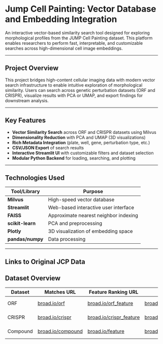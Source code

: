 # Jump Cell Painting: Vector Database and Embedding Integration

An interactive vector-based similarity search tool designed for exploring morphological profiles from the JUMP Cell Painting dataset. This platform enables researchers to perform fast, interpretable, and customizable searches across high-dimensional cell image embeddings.

---

##  Project Overview

This project bridges high-content cellular imaging data with modern vector search infrastructure to enable intuitive exploration of morphological similarity. Users can search across genetic perturbation datasets (ORF and CRISPR), visualize results with PCA or UMAP, and export findings for downstream analysis.

---

## Key Features

-  **Vector Similarity Search** across ORF and CRISPR datasets using Milvus
-  **Dimensionality Reduction** with PCA and UMAP (3D visualizations)
-  **Rich Metadata Integration** (plate, well, gene, perturbation type, etc.)
-  **CSV/JSON Export** of search results
-  **Interactive Streamlit UI** with customizable filters and dataset selection
-  **Modular Python Backend** for loading, searching, and plotting

---

##  Technologies Used

| Tool/Library   | Purpose                                |
|----------------|----------------------------------------|
| **Milvus**     | High-speed vector database             |
| **Streamlit**  | Web-based interactive user interface   |
| **FAISS**      | Approximate nearest neighbor indexing  |
| **scikit-learn** | PCA and preprocessing                |
| **Plotly**     | 3D visualization of embedding space    |
| **pandas/numpy** | Data processing                      |

---

## Links to Original JCP Data
## Dataset Overview

| Dataset  | Matches URL          | Feature Ranking URL       | Gallery URL             | Description           |
|----------|----------------------|----------------------------|--------------------------|------------------------|
| ORF      | [broad.io/orf](https://broad.io/orf)               | [broad.io/orf_feature](https://broad.io/orf_feature)     | [broad.io/orf_gallery](https://broad.io/orf_gallery)       | Gene overexpression  |
| CRISPR   | [broad.io/crispr](https://broad.io/crispr)         | [broad.io/crispr_feature](https://broad.io/crispr_feature) | [broad.io/crispr_gallery](https://broad.io/crispr_gallery) | Gene knock-out       |
| Compound | [broad.io/compound](https://broad.io/compound)     | [broad.io/feature](https://broad.io/feature)             | [broad.io/compound_gallery](https://broad.io/compound_gallery) | Chemical compounds    |



